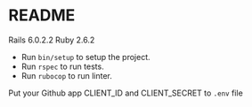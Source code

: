 # README

Rails 6.0.2.2
Ruby 2.6.2

- Run `bin/setup` to setup the project.
- Run `rspec` to run tests.
- Run `rubocop` to run linter.

Put your Github app CLIENT_ID and CLIENT_SECRET to `.env` file
